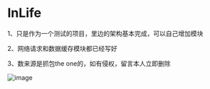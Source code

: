 # InLife

1、只是作为一个测试的项目，里边的架构基本完成，可以自己增加模块

2、网络请求和数据缓存模块都已经写好

3、数来源是抓包the one的，如有侵权，留言本人立即删除

![image](https://github.com/phyky/InLife/blob/master/inLife.gif)
